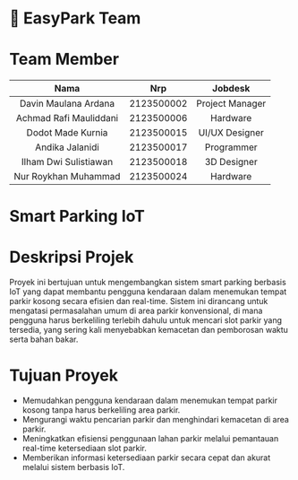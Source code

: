 # 🥈 EasyPark Team <br> 
# Team Member 
#### 
| Nama       | Nrp        | Jobdesk    |
|:----------:|:----------:|:----------:|
| Davin Maulana Ardana  | 2123500002 | Project Manager |
| Achmad Rafi Mauliddani  | 2123500006 | Hardware |
| Dodot Made Kurnia  | 2123500015 | UI/UX Designer |
| Andika Jalanidi  | 2123500017 | Programmer |
| Ilham Dwi Sulistiawan  | 2123500018 | 3D Designer |
| Nur Roykhan Muhammad | 2123500024 | Hardware |
# Smart Parking IoT
# Deskripsi Projek
Proyek ini bertujuan untuk mengembangkan sistem smart parking berbasis IoT yang dapat membantu pengguna kendaraan dalam menemukan tempat parkir kosong secara efisien dan real-time. Sistem ini dirancang untuk mengatasi permasalahan umum di area parkir konvensional, di mana pengguna harus berkeliling terlebih dahulu untuk mencari slot parkir yang tersedia, yang sering kali menyebabkan kemacetan dan pemborosan waktu serta bahan bakar.
# Tujuan Proyek
- Memudahkan pengguna kendaraan dalam menemukan tempat parkir kosong tanpa harus berkeliling area parkir.
- Mengurangi waktu pencarian parkir dan menghindari kemacetan di area parkir.
- Meningkatkan efisiensi penggunaan lahan parkir melalui pemantauan real-time ketersediaan slot parkir.
- Memberikan informasi ketersediaan parkir secara cepat dan akurat melalui sistem berbasis IoT.







